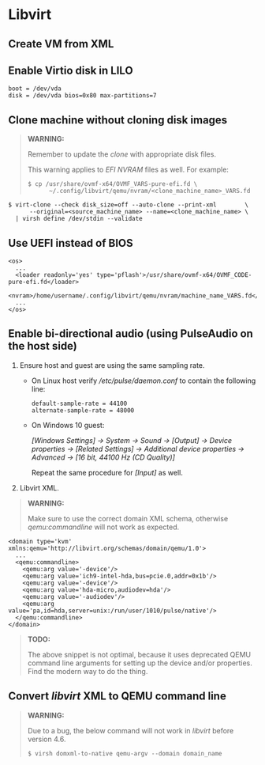 Libvirt
=======

## Create VM from XML

## Enable Virtio disk in LILO

```
boot = /dev/vda
disk = /dev/vda bios=0x80 max-partitions=7
```

## Clone machine without cloning disk images

> **WARNING:**
>
> Remember to update the _clone_ with appropriate disk files.
>
> This warning applies to _EFI NVRAM_ files as well.
> For example:
>
>     $ cp /usr/share/ovmf-x64/OVMF_VARS-pure-efi.fd \
>           ~/.config/libvirt/qemu/nvram/<clone_machine_name>_VARS.fd

```
$ virt-clone --check disk_size=off --auto-clone --print-xml        \
      --original=<source_machine_name> --name=<clone_machine_name> \
  | virsh define /dev/stdin --validate
```

## Use UEFI instead of BIOS

```
<os>
  ...
  <loader readonly='yes' type='pflash'>/usr/share/ovmf-x64/OVMF_CODE-pure-efi.fd</loader>
  <nvram>/home/username/.config/libvirt/qemu/nvram/machine_name_VARS.fd</nvram>
  ...
</os>
```

## Enable bi-directional audio (using PulseAudio on the host side)

1. Ensure host and guest are using the same sampling rate.

   - On Linux host verify _/etc/pulse/daemon.conf_ to contain the following line:

         default-sample-rate = 44100
         alternate-sample-rate = 48000

   - On Windows 10 guest:

       _[Windows Settings] -> System -> Sound -> [Output] -> Device properties -> [Related Settings] ->_
       _Additional device properties -> Advanced -> [16 bit, 44100 Hz (CD Quality)]_

       Repeat the same procedure for _[Input]_ as well.

2. Libvirt XML.

> **WARNING:**
> 
> Make sure to use the correct domain XML schema, otherwise _qemu:commandline_
> will not work as expected.

```
<domain type='kvm' xmlns:qemu='http://libvirt.org/schemas/domain/qemu/1.0'>
  ...
  <qemu:commandline>
    <qemu:arg value='-device'/>
    <qemu:arg value='ich9-intel-hda,bus=pcie.0,addr=0x1b'/>
    <qemu:arg value='-device'/>
    <qemu:arg value='hda-micro,audiodev=hda'/>
    <qemu:arg value='-audiodev'/>
    <qemu:arg value='pa,id=hda,server=unix:/run/user/1010/pulse/native'/>
  </qemu:commandline>
</domain>
```

> **TODO:**
> 
> The above snippet is not optimal, because it uses deprecated QEMU command line
> arguments for setting up the device and/or properties.
> Find the modern way to do the thing.

## Convert _libvirt_ XML to QEMU command line

> **WARNING:**
> 
> Due to a bug, the below command will not work in _libvirt_ before version 4.6.
> 
> `$ virsh domxml-to-native qemu-argv --domain domain_name`
